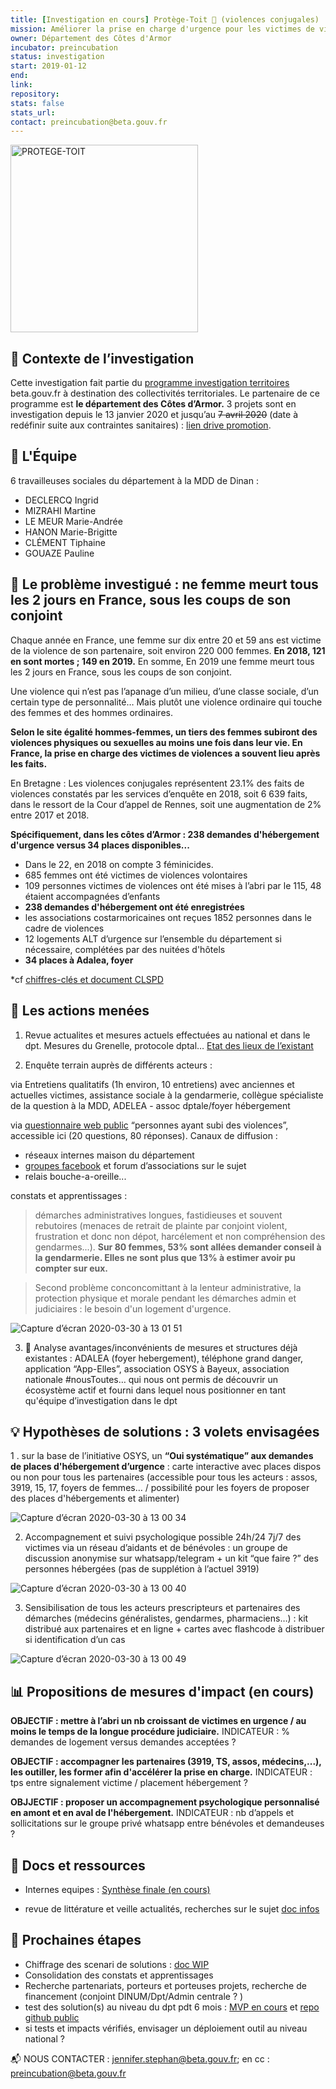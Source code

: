```yaml
---
title: [Investigation en cours] Protège-Toit 🏡 (violences conjugales)
mission: Améliorer la prise en charge d'urgence pour les victimes de violences conjugales
owner: Département des Côtes d'Armor
incubator: preincubation
status: investigation
start: 2019-01-12
end: 
link: 
repository: 
stats: false 
stats_url: 
contact: preincubation@beta.gouv.fr
---
```


<img width="300" alt="PROTEGE-TOIT" src="https://user-images.githubusercontent.com/36134318/78227087-063cff80-74cd-11ea-96cb-d17e63f9d49d.png">



## 🔎 Contexte de l’investigation

Cette investigation fait partie du [programme investigation territoires](https://beta.gouv.fr/incubateurs/preincubation.html) beta.gouv.fr à destination des collectivités territoriales.
Le partenaire de ce programme est **le département des Côtes d’Armor.**
3 projets sont en investigation depuis le 13 janvier 2020 et jusqu’au ~~7 avril 2020~~ (date à redéfinir suite aux contraintes sanitaires) : [lien drive promotion](https://drive.google.com/drive/u/0/folders/1HHg8Cs1i2Ete6qfzQq15-0XSZhKKxLYs).


## 👧 L'Équipe

6 travailleuses sociales du département à la MDD de Dinan :
- DECLERCQ Ingrid
- MIZRAHI Martine
- LE MEUR Marie-Andrée
- HANON Marie-Brigitte
- CLÉMENT Tiphaine
- GOUAZE Pauline

## 🔭 Le problème investigué : ne femme meurt tous les 2 jours en France, sous les coups de son conjoint

Chaque année en France, une femme sur dix entre 20 et 59 ans est victime de la violence de son partenaire, soit environ 220 000 femmes. **En 2018, 121 en sont mortes ; 149 en 2019.** En somme, En 2019 une femme meurt tous les 2 jours en France, sous les coups de son conjoint.

Une violence qui n’est pas l’apanage d’un milieu, d’une classe sociale, d’un certain type de personnalité… Mais plutôt une violence ordinaire qui touche des femmes et des hommes ordinaires.

**Selon le site égalité hommes-femmes, un tiers des femmes subiront des violences physiques ou sexuelles au moins une fois dans leur vie. En France, la prise en charge des victimes de violences a souvent lieu après les faits.**

En Bretagne :
Les violences conjugales représentent 23.1% des faits de violences constatés par les services d’enquête en 2018, soit 6 639 faits, dans le ressort de la Cour d’appel de Rennes, soit une augmentation de 2% entre 2017 et 2018.

__Spécifiquement, dans les côtes d’Armor : 238 demandes d'hébergement d'urgence versus 34 places disponibles...__

- Dans le 22, en 2018 on compte 3 féminicides. 
- 685 femmes ont été victimes de violences volontaires 
- 109 personnes victimes de violences ont été mises à l’abri par le 115, 48 étaient accompagnées d’enfants
- **238 demandes d'hébergement ont été enregistrées**
- les associations costarmoricaines ont reçues 1852 personnes dans le cadre de violences
- 12 logements ALT d’urgence sur l’ensemble du département si nécessaire, complétées par des nuitées d'hôtels 
- **34 places à Adalea, foyer**

*cf [chiffres-clés et document CLSPD](https://docs.google.com/document/d/1SsdveLqLFw1G-Q5Z5eyJRZFwOiGXiaLQif4w20VuQDQ/edit)


## 🎯 Les actions menées 


1. Revue actualites et mesures actuels effectuées au national et dans le dpt. Mesures du Grenelle, protocole dptal… 
[Etat des lieux de l’existant](https://docs.google.com/document/d/1Kw6KQY-dtaPeRUDcSw1i9OJOFostZlNWMRISV7MehIA/edit)


2. Enquête terrain auprès de différents acteurs :

via Entretiens qualitatifs (1h environ, 10 entretiens) avec anciennes et actuelles victimes, assistance sociale à la gendarmerie, collègue spécialiste de la question à la MDD, ADELEA - assoc dptale/foyer hébergement

via [questionnaire web public](https://docs.google.com/forms/d/e/1FAIpQLSfmAv2eiyJPwegS2WfOKSOPUNBfszS4t3K0c_TLZdpu5eD1Vg/viewform)  “personnes ayant subi des violences”, accessible ici (20 questions, 80 réponses).
Canaux de diffusion : 
- réseaux internes maison du département 
- [groupes facebook](https://docs.google.com/document/d/1HmcYwk7CG_c_vGAFuNbz9pRu-uLEq-KpdAtyzlO_EdA/edit) et forum d’associations sur le sujet
- relais bouche-a-oreille...

constats et apprentissages :

> démarches administratives longues, fastidieuses et souvent rebutoires (menaces de retrait de plainte par conjoint violent, frustration et donc non dépot, harcélement et non compréhension des gendarmes...). **Sur 80 femmes, 53% sont allées demander conseil à la gendarmerie. Elles ne sont plus que 13% à estimer avoir pu compter sur eux.**

> Second problème conconcomittant à la lenteur administrative, la protection physique et morale pendant les démarches admin et judiciaires : le besoin d'un logement d'urgence.

![Capture d’écran 2020-03-30 à 13 01 51](https://user-images.githubusercontent.com/36134318/78228812-75b3ee80-74cf-11ea-9e1d-423f13dee02e.png)


3. 📱  Analyse avantages/inconvénients de mesures et structures déjà existantes : ADALEA (foyer hebergement), téléphone grand danger, application “App-Elles”, association OSYS à Bayeux, association nationale #nousToutes… qui nous ont permis de découvrir un écosystème actif et fourni dans lequel nous positionner en tant qu'équipe d’investigation dans le dpt 


## 💡 Hypothèses de solutions : 3 volets envisagées 

1 . sur la base de l’initiative OSYS, un 
**“Oui systématique” aux demandes de places d'hébergement d’urgence** : carte interactive avec places dispos ou non pour tous les partenaires (accessible pour tous les acteurs : assos, 3919, 15, 17, foyers de femmes… / possibilité pour les foyers de proposer des places d'hébergements et alimenter)


![Capture d’écran 2020-03-30 à 13 00 34](https://user-images.githubusercontent.com/36134318/78229027-bb70b700-74cf-11ea-8c32-b336ca9b2658.png)

2. Accompagnement et suivi psychologique possible 24h/24 7j/7 des victimes via un réseau d’aidants et de bénévoles : un groupe de discussion anonymise sur whatsapp/telegram + un kit “que faire ?” des personnes hébergées (pas de supplétion à l’actuel 3919)


![Capture d’écran 2020-03-30 à 13 00 40](https://user-images.githubusercontent.com/36134318/78229035-bdd31100-74cf-11ea-979a-0eb0fb109da4.png)

3. Sensibilisation de tous les acteurs prescripteurs et partenaires des démarches (médecins généralistes, gendarmes, pharmaciens…) : kit distribué aux partenaires et en ligne + cartes avec flashcode à distribuer si identification d’un cas

![Capture d’écran 2020-03-30 à 13 00 49](https://user-images.githubusercontent.com/36134318/78229039-bf043e00-74cf-11ea-9ebc-6adae42afb34.png)



## 📊 Propositions de mesures d'impact (en cours)

**OBJECTIF : mettre à l’abri un nb croissant de victimes en urgence / au moins le temps de la longue procédure judiciaire.** 
INDICATEUR : % demandes de logement versus demandes acceptées ?

**OBJECTIF : accompagner les partenaires (3919, TS, assos, médecins,...), les outiller, les former afin 
d'accélérer la prise en charge.**
INDICATEUR : tps entre signalement victime / placement hébergement ?

**OBJJECTIF : proposer un accompagnement psychologique personnalisé en amont et en aval de l'hébergement.**
INDICATEUR : nb d’appels et sollicitations sur le groupe privé whatsapp entre bénévoles et demandeuses ?


## 📑 Docs et ressources 

- Internes equipes : [Synthèse finale (en cours)](https://docs.google.com/presentation/d/150HO0hcMEEndX5QQpFCMyZox-qnwlc3Q1CtOiulab38/edit#slide=id.g7115ed49e5_0_859)


- revue de littérature et veille actualités, recherches sur le sujet 
[doc infos](https://docs.google.com/document/d/1xlGQdnuEjIk-ubpr6Cy3ICBlTNpTJ2NFw5XUCu904CQ/edit)


## 📅 Prochaines étapes

- Chiffrage des scenari de solutions : [doc WIP](https://docs.google.com/document/d/1iPsVh_7FSzJcp42C6tBXvCAdTONFxIxR7_7fE-zQLHU/edit)
- Consolidation des constats et apprentissages
- Recherche partenariats, porteurs et porteuses projets, recherche de financement (conjoint DINUM/Dpt/Admin centrale ? ) 
- test des solution(s) au niveau du dpt pdt 6 mois : [MVP en cours](https://protege-toit-2.herokuapp.com/) et [repo github public](https://github.com/JenniferStephan/protege-toit-2)
- si tests et impacts vérifiés, envisager un déploiement outil au niveau national ?





📬 NOUS CONTACTER : [jennifer.stephan@beta.gouv.fr](mailto:jennifer.stephan@beta.gouv.fr?subject=[Protege-toit]); en cc : preincubation@beta.gouv.fr



